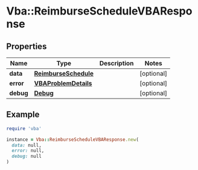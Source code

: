 # Vba::ReimburseScheduleVBAResponse

## Properties

| Name | Type | Description | Notes |
| ---- | ---- | ----------- | ----- |
| **data** | [**ReimburseSchedule**](ReimburseSchedule.md) |  | [optional] |
| **error** | [**VBAProblemDetails**](VBAProblemDetails.md) |  | [optional] |
| **debug** | [**Debug**](Debug.md) |  | [optional] |

## Example

```ruby
require 'vba'

instance = Vba::ReimburseScheduleVBAResponse.new(
  data: null,
  error: null,
  debug: null
)
```

